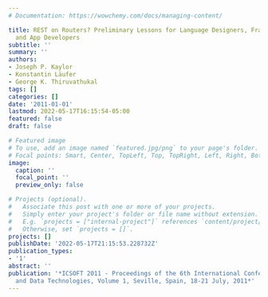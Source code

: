 ```yaml
---
# Documentation: https://wowchemy.com/docs/managing-content/

title: REST on Routers? Preliminary Lessons for Language Designers, Framework Architects,
  and App Developers
subtitle: ''
summary: ''
authors:
- Joseph P. Kaylor
- Konstantin Läufer
- George K. Thiruvathukal
tags: []
categories: []
date: '2011-01-01'
lastmod: 2022-05-17T16:15:54-05:00
featured: false
draft: false

# Featured image
# To use, add an image named `featured.jpg/png` to your page's folder.
# Focal points: Smart, Center, TopLeft, Top, TopRight, Left, Right, BottomLeft, Bottom, BottomRight.
image:
  caption: ''
  focal_point: ''
  preview_only: false

# Projects (optional).
#   Associate this post with one or more of your projects.
#   Simply enter your project's folder or file name without extension.
#   E.g. `projects = ["internal-project"]` references `content/project/deep-learning/index.md`.
#   Otherwise, set `projects = []`.
projects: []
publishDate: '2022-05-17T21:15:53.228732Z'
publication_types:
- '1'
abstract: ''
publication: '*ICSOFT 2011 - Proceedings of the 6th International Conference on Software
  and Data Technologies, Volume 1, Seville, Spain, 18-21 July, 2011*'
---
```

